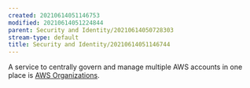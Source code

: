 ```yaml
---
created: 20210614051146753
modified: 20210614051224844
parent: Security and Identity/20210614050728303
stream-type: default
title: Security and Identity/20210614051146744
---
```

A service to centrally govern and manage multiple AWS accounts in one place is
<a href="#AWS%20Organizations" class="tc-tiddlylink tc-tiddlylink-missing">AWS Organizations</a>.
